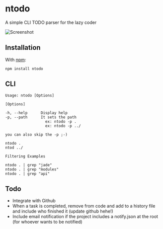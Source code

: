 ntodo
=====

A simple CLI TODO parser for the lazy coder


![Screenshot](https://github.com/geeklist/ntodo/raw/master/misc/sample.png)

Installation
------------

With [npm](http://github.com/isaacs/npm):

    npm install ntodo

CLI
---

    Usage: ntodo [Options]
    
    [Options]
    
    -h, --help      Display help
    -p, --path      It sets the path
                      ex: ntodo -p .
                      ex: ntodo -p ../
    
    you can also skip the -p ;-)
    
    ntodo .
    ntod ../
    
    Filtering Examples
    
    ntodo . | grep "jade"
    ntodo . | grep "modules"
    ntodo . | grep "api"    

Todo
------------

  * Integrate with Github
  * When a task is completed, remove from code and add to a history file and include who finished it (update github hehe!)
  * Include email notification if the project includes a notify.json at the root (for whoever wants to be notified)
